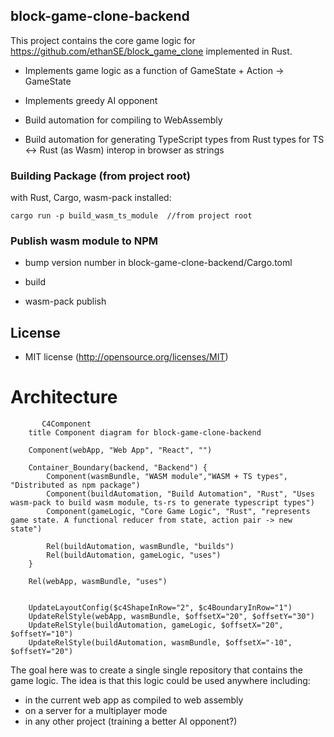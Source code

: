 ## block-game-clone-backend

This project contains the core game logic for https://github.com/ethanSE/block_game_clone implemented in Rust.

+ Implements game logic as a function of GameState + Action -> GameState

+ Implements greedy AI opponent

+ Build automation for compiling to WebAssembly

+ Build automation for generating TypeScript types from Rust types for TS <-> Rust (as Wasm) interop in browser as strings

### Building Package (from project root)
with Rust, Cargo, wasm-pack installed:

```shell
cargo run -p build_wasm_ts_module  //from project root
```

### Publish wasm module to NPM

+ bump version number in block-game-clone-backend/Cargo.toml

+ build

+ wasm-pack publish

## License

* MIT license (http://opensource.org/licenses/MIT)




# Architecture

```mermaid
       C4Component
    title Component diagram for block-game-clone-backend

    Component(webApp, "Web App", "React", "")

    Container_Boundary(backend, "Backend") {
        Component(wasmBundle, "WASM module","WASM + TS types", "Distributed as npm package")
        Component(buildAutomation, "Build Automation", "Rust", "Uses wasm-pack to build wasm module, ts-rs to generate typescript types")
        Component(gameLogic, "Core Game Logic", "Rust", "represents game state. A functional reducer from state, action pair -> new state")

        Rel(buildAutomation, wasmBundle, "builds")
        Rel(buildAutomation, gameLogic, "uses")
    }

    Rel(webApp, wasmBundle, "uses")   


    UpdateLayoutConfig($c4ShapeInRow="2", $c4BoundaryInRow="1")
    UpdateRelStyle(webApp, wasmBundle, $offsetX="20", $offsetY="30")
    UpdateRelStyle(buildAutomation, gameLogic, $offsetX="20", $offsetY="10")
    UpdateRelStyle(buildAutomation, wasmBundle, $offsetX="-10", $offsetY="20")

```


The goal here was to create a single single repository that contains the game logic. The idea is that this logic could be used anywhere including:
- in the current web app as compiled to web assembly
- on a server for a multiplayer mode
- in any other project (training a better AI opponent?)
